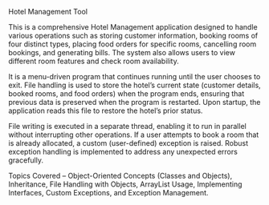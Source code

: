 Hotel Management Tool

This is a comprehensive Hotel Management application designed to handle various operations such as storing customer information, booking rooms of four distinct types, placing food orders for specific rooms, cancelling room bookings, and generating bills. The system also allows users to view different room features and check room availability.

It is a menu-driven program that continues running until the user chooses to exit. File handling is used to store the hotel’s current state (customer details, booked rooms, and food orders) when the program ends, ensuring that previous data is preserved when the program is restarted. Upon startup, the application reads this file to restore the hotel’s prior status.

File writing is executed in a separate thread, enabling it to run in parallel without interrupting other operations. If a user attempts to book a room that is already allocated, a custom (user-defined) exception is raised. Robust exception handling is implemented to address any unexpected errors gracefully.

Topics Covered – Object-Oriented Concepts (Classes and Objects), Inheritance, File Handling with Objects, ArrayList Usage, Implementing Interfaces, Custom Exceptions, and Exception Management.
